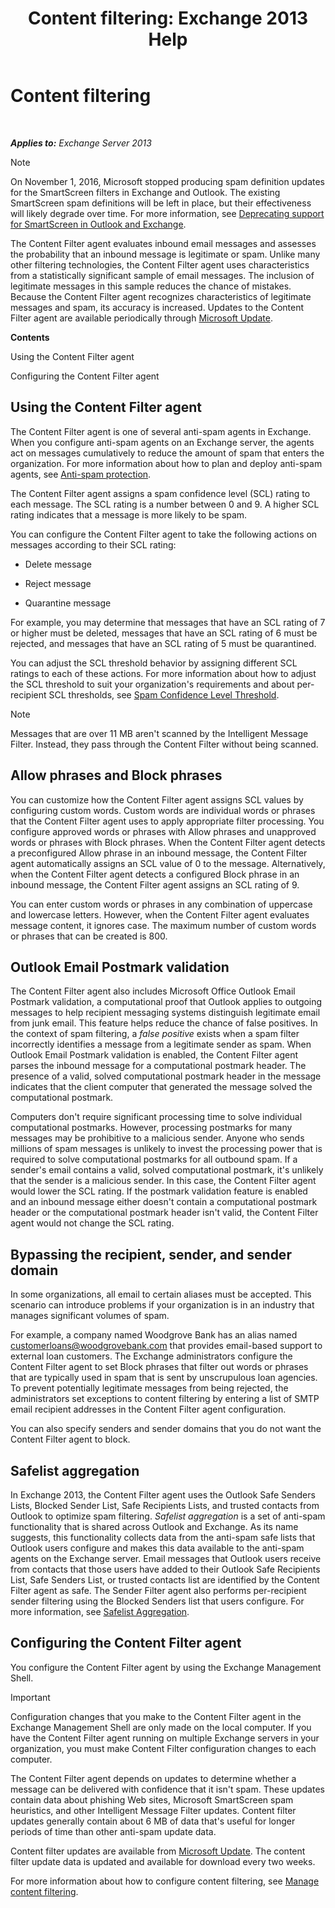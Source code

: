 ﻿---
title: 'Content filtering: Exchange 2013 Help'
TOCTitle: Content filtering
ms:assetid: d660ffbf-de05-46c2-940b-5200eca94e0a
ms:mtpsurl: https://technet.microsoft.com/en-us/library/Bb124739(v=EXCHG.150)
ms:contentKeyID: 49248690
ms.date: 12/09/2016
mtps_version: v=EXCHG.150
---

# Content filtering

 

_**Applies to:** Exchange Server 2013_



> [!NOTE]
> On November 1, 2016, Microsoft stopped producing spam definition updates for the SmartScreen filters in Exchange and Outlook. The existing SmartScreen spam definitions will be left in place, but their effectiveness will likely degrade over time. For more information, see <A href="https://go.microsoft.com/fwlink/p/?linkid=835894">Deprecating support for SmartScreen in Outlook and Exchange</A>.



The Content Filter agent evaluates inbound email messages and assesses the probability that an inbound message is legitimate or spam. Unlike many other filtering technologies, the Content Filter agent uses characteristics from a statistically significant sample of email messages. The inclusion of legitimate messages in this sample reduces the chance of mistakes. Because the Content Filter agent recognizes characteristics of legitimate messages and spam, its accuracy is increased. Updates to the Content Filter agent are available periodically through [Microsoft Update](https://go.microsoft.com/fwlink/p/?linkid=54836).

**Contents**

Using the Content Filter agent

Configuring the Content Filter agent

## Using the Content Filter agent

The Content Filter agent is one of several anti-spam agents in Exchange. When you configure anti-spam agents on an Exchange server, the agents act on messages cumulatively to reduce the amount of spam that enters the organization. For more information about how to plan and deploy anti-spam agents, see [Anti-spam protection](anti-spam-protection-exchange-2013-help.md).

The Content Filter agent assigns a spam confidence level (SCL) rating to each message. The SCL rating is a number between 0 and 9. A higher SCL rating indicates that a message is more likely to be spam.

You can configure the Content Filter agent to take the following actions on messages according to their SCL rating:

  - Delete message

  - Reject message

  - Quarantine message

For example, you may determine that messages that have an SCL rating of 7 or higher must be deleted, messages that have an SCL rating of 6 must be rejected, and messages that have an SCL rating of 5 must be quarantined.

You can adjust the SCL threshold behavior by assigning different SCL ratings to each of these actions. For more information about how to adjust the SCL threshold to suit your organization's requirements and about per-recipient SCL thresholds, see [Spam Confidence Level Threshold](spam-confidence-level-threshold-exchange-2013-help.md).


> [!NOTE]
> Messages that are over 11&nbsp;MB aren't scanned by the Intelligent Message Filter. Instead, they pass through the Content Filter without being scanned.



## Allow phrases and Block phrases

You can customize how the Content Filter agent assigns SCL values by configuring custom words. Custom words are individual words or phrases that the Content Filter agent uses to apply appropriate filter processing. You configure approved words or phrases with Allow phrases and unapproved words or phrases with Block phrases. When the Content Filter agent detects a preconfigured Allow phrase in an inbound message, the Content Filter agent automatically assigns an SCL value of 0 to the message. Alternatively, when the Content Filter agent detects a configured Block phrase in an inbound message, the Content Filter agent assigns an SCL rating of 9.

You can enter custom words or phrases in any combination of uppercase and lowercase letters. However, when the Content Filter agent evaluates message content, it ignores case. The maximum number of custom words or phrases that can be created is 800.

## Outlook Email Postmark validation

The Content Filter agent also includes Microsoft Office Outlook Email Postmark validation, a computational proof that Outlook applies to outgoing messages to help recipient messaging systems distinguish legitimate email from junk email. This feature helps reduce the chance of false positives. In the context of spam filtering, a *false positive* exists when a spam filter incorrectly identifies a message from a legitimate sender as spam. When Outlook Email Postmark validation is enabled, the Content Filter agent parses the inbound message for a computational postmark header. The presence of a valid, solved computational postmark header in the message indicates that the client computer that generated the message solved the computational postmark.

Computers don't require significant processing time to solve individual computational postmarks. However, processing postmarks for many messages may be prohibitive to a malicious sender. Anyone who sends millions of spam messages is unlikely to invest the processing power that is required to solve computational postmarks for all outbound spam. If a sender's email contains a valid, solved computational postmark, it's unlikely that the sender is a malicious sender. In this case, the Content Filter agent would lower the SCL rating. If the postmark validation feature is enabled and an inbound message either doesn't contain a computational postmark header or the computational postmark header isn't valid, the Content Filter agent would not change the SCL rating.

## Bypassing the recipient, sender, and sender domain

In some organizations, all email to certain aliases must be accepted. This scenario can introduce problems if your organization is in an industry that manages significant volumes of spam.

For example, a company named Woodgrove Bank has an alias named customerloans@woodgrovebank.com that provides email-based support to external loan customers. The Exchange administrators configure the Content Filter agent to set Block phrases that filter out words or phrases that are typically used in spam that is sent by unscrupulous loan agencies. To prevent potentially legitimate messages from being rejected, the administrators set exceptions to content filtering by entering a list of SMTP email recipient addresses in the Content Filter agent configuration.

You can also specify senders and sender domains that you do not want the Content Filter agent to block.

## Safelist aggregation

In Exchange 2013, the Content Filter agent uses the Outlook Safe Senders Lists, Blocked Sender List, Safe Recipients Lists, and trusted contacts from Outlook to optimize spam filtering. *Safelist aggregation* is a set of anti-spam functionality that is shared across Outlook and Exchange. As its name suggests, this functionality collects data from the anti-spam safe lists that Outlook users configure and makes this data available to the anti-spam agents on the Exchange server. Email messages that Outlook users receive from contacts that those users have added to their Outlook Safe Recipients List, Safe Senders List, or trusted contacts list are identified by the Content Filter agent as safe. The Sender Filter agent also performs per-recipient sender filtering using the Blocked Senders list that users configure. For more information, see [Safelist Aggregation](safelist-aggregation-exchange-2013-help.md).

## Configuring the Content Filter agent

You configure the Content Filter agent by using the Exchange Management Shell.


> [!IMPORTANT]
> Configuration changes that you make to the Content Filter agent in the Exchange Management Shell are only made on the local computer. If you have the Content Filter agent running on multiple Exchange servers in your organization, you must make Content Filter configuration changes to each computer.



The Content Filter agent depends on updates to determine whether a message can be delivered with confidence that it isn't spam. These updates contain data about phishing Web sites, Microsoft SmartScreen spam heuristics, and other Intelligent Message Filter updates. Content filter updates generally contain about 6 MB of data that's useful for longer periods of time than other anti-spam update data.

Content filter updates are available from [Microsoft Update](https://go.microsoft.com/fwlink/p/?linkid=54836). The content filter update data is updated and available for download every two weeks.

For more information about how to configure content filtering, see [Manage content filtering](manage-content-filtering-exchange-2013-help.md).

